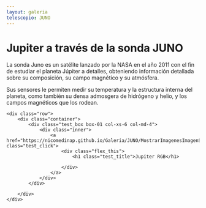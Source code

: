 ```yaml
---
layout: galeria
telescopio: JUNO
--- 
```


<html lang="es">
<head>
	<meta charset="utf-8">
	<meta name="description" content="Composiciones">
	<meta name="keywords" content="HTML5">
	<title>Galeria de fotos </title>

<!-- Local -->
<!-- <link rel="stylesheet" href="/Users/nicomedinap/Documents/GitHub/nicomedinap.github.io/public/css/galeria.css"> -->

<!-- Publico -->
<link rel="stylesheet" href="/public/css/Telescopios.css"> 

<style>
.box-01 .inner {
    background-image: url('https://raw.githubusercontent.com/nicomedinap/nicomedinap.github.io/master/Galeria/JUNO/ImagenSet3/ImagenSet3.jpg');
    background-position: 50% 50%;
    background-repeat: no-repeat;
    background-size: cover;
}
/*
.box-02 .inner {
    background-image: url('https://raw.githubusercontent.com/nicomedinap/nicomedinap.github.io/master/Galeria/JUNO/comp1.jpg');
    background-position: 50% 50%;
    background-repeat: no-repeat;
    background-size: cover;
}
.box-03 .inner {
    background-image: url('https://raw.githubusercontent.com/nicomedinap/nicomedinap.github.io/master/Galeria/JUNO/comp2.jpg');
    background-position: 50% 50%;
    background-repeat: no-repeat;
    background-size: cover;
}
</style>


</head>

<h1 class="page_title">Jupiter a través de la sonda JUNO</h1>

<p> La sonda Juno es un satélite lanzado por la NASA en el año 2011 con el fin de estudiar el planeta Júpiter a detalles, obteniendo información detallada sobre su composición, su campo magnético y su atmósfera.

Sus sensores le permiten medir su temperatura y la estructura interna del planeta, como también su densa admosgera de hidrógeno y helio, y los campos magnéticos que los rodean. 
</p>

<body>

    <div class="row">
        <div class="container">
            <div class="test_box box-01 col-xs-6 col-md-4">
                <div class="inner">
                    <a href="https://nicomedinap.github.io/Galeria/JUNO/MostrarImagenesImagenSet3.html" class="test_click">
                        <div class="flex_this">
                            <h1 class="test_title">Jupiter RGB</h1>
                            
                        </div>
                    </a>
                </div>
            </div>

<!-- 

            <div class="test_box box-02 col-xs-6 col-md-4">
                <div class="inner">
                    <a href="#" class="test_click">
                        <div class="flex_this">
                            <h1 class="test_title">Jupiter GBR</h1>
                            
                        </div>
                    </a>
                </div>
            </div>
            <div class="test_box box-03 col-xs-6 col-md-4">
                <div class="inner">
                    <a href="#" class="test_click">
                        <div class="flex_this">
                            <h1 class="test_title">Jupiter GRB</h1>
                            
                        </div>
                    </a>
                </div>
            </div>
            <div class="test_box box-04 col-xs-6 col-md-4">
                <div class="inner">
                    <a href="#" class="test_click">
                        <div class="flex_this">
                            <h1 class="test_title">Jupiter RBG</h1>
                            
                        </div>
                    </a>
                </div>
            </div>
            <div class="test_box box-05 col-xs-6 col-md-4">
                <div class="inner">
                    <a href="#" class="test_click">
                        <div class="flex_this">
                            <h1 class="test_title">Jupiter BRG</h1>
                            
                        </div>
                    </a>
                </div>
            </div>
            <div class="test_box box-06 col-xs-6 col-md-4">
                <div class="inner">
                    <a href="#" class="test_click">
                        <div class="flex_this">
                            <h1 class="test_title">Jupiter BGR</h1>
                            
                        </div>
                    </a>
                </div>
            </div>
-->
        </div>
    </div>

</body>
</html>